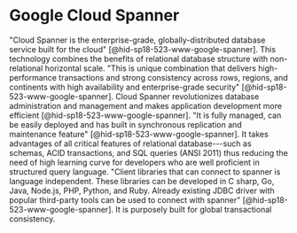 Google Cloud Spanner
====================

"Cloud Spanner is the enterprise-grade, globally-distributed database
service built for the cloud" [@hid-sp18-523-www-google-spanner]. This
technology combines the benefits of relational database structure with
non-relational horizontal scale. "This is unique combination that
delivers high-performance transactions and strong consistency across
rows, regions, and continents with high availability and
enterprise-grade security" [@hid-sp18-523-www-google-spanner]. Cloud
Spanner revolutionizes database administration and management and makes
application development more
efficient [@hid-sp18-523-www-google-spanner]. "It is fully managed, can
be easily deployed and has built in synchronous replication and
maintenance feature" [@hid-sp18-523-www-google-spanner]. It takes
advantages of all critical features of relational database---such as
schemas, ACID transactions, and SQL queries (ANSI 2011) thus reducing
the need of high learning curve for developers who are well proficient
in structured query language. "Client libraries that can connect to
spanner is language independent. These libraries can be developed in C
sharp, Go, Java, Node.js, PHP, Python, and Ruby. Already existing JDBC
driver with popular third-party tools can be used to connect with
spanner" [@hid-sp18-523-www-google-spanner]. It is purposely built for
global transactional consistency.
